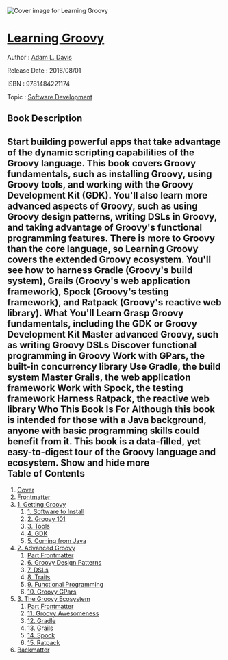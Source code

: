 ![Cover image for Learning Groovy](https://imgdetail.ebookreading.net/cover/cover/software_development/EB9781484221174.jpg)

[Learning Groovy](https://ebookreading.net/view/book/Learning+Groovy-EB9781484221174_1.html "Learning Groovy")
====================================================================================================================

Author : [Adam L. Davis](https://ebookreading.net/search/author/Adam+L.+Davis)

Release Date : 2016/08/01

ISBN : 9781484221174

Topic : [Software Development](https://ebookreading.net/search/category/software-development)

Book Description
-----------------

 Start building powerful apps that take advantage of the dynamic scripting capabilities of the Groovy language. This book covers Groovy fundamentals, such as installing Groovy, using Groovy tools, and working with the Groovy Development Kit (GDK). You'll also learn more advanced aspects of Groovy, such as using Groovy design patterns, writing DSLs in Groovy, and taking advantage of Groovy's functional programming features.
There is more to Groovy than the core language, so Learning Groovy covers the extended Groovy ecosystem. You'll see how to harness Gradle (Groovy's build system), Grails (Groovy's web application framework), Spock (Groovy's testing framework), and Ratpack (Groovy's reactive web library).
What You'll Learn
Grasp Groovy fundamentals, including the GDK or Groovy Development Kit
Master advanced Groovy, such as writing Groovy DSLs
Discover functional programming in Groovy
Work with GPars, the built-in concurrency library
Use Gradle, the build system
Master Grails, the web application framework
Work with Spock, the testing framework
Harness Ratpack, the reactive web library
Who This Book Is For
Although this book is intended for those with a Java background, anyone with basic programming skills could benefit from it. This book is a data-filled, yet easy-to-digest tour of the Groovy language and ecosystem.
        Show and hide more                
Table of Contents
-----------------

1. [Cover](https://ebookreading.net/view/book/Learning+Groovy-EB9781484221174_1.html)
1. [Frontmatter](https://ebookreading.net/view/book/Learning+Groovy-EB9781484221174_2.html)
1. [1. Getting Groovy](https://ebookreading.net/view/book/Learning+Groovy-EB9781484221174_3.html)
    1. [1. Software to Install](https://ebookreading.net/view/book/Learning+Groovy-EB9781484221174_4.html)
    1. [2. Groovy 101](https://ebookreading.net/view/book/Learning+Groovy-EB9781484221174_5.html)
    1. [3. Tools](https://ebookreading.net/view/book/Learning+Groovy-EB9781484221174_6.html)
    1. [4. GDK](https://ebookreading.net/view/book/Learning+Groovy-EB9781484221174_7.html)
    1. [5. Coming from Java](https://ebookreading.net/view/book/Learning+Groovy-EB9781484221174_8.html)
1. [2. Advanced Groovy](https://ebookreading.net/view/book/Learning+Groovy-EB9781484221174_9.html)
    1. [Part Frontmatter](https://ebookreading.net/view/book/Learning+Groovy-EB9781484221174_10.html)
    1. [6. Groovy Design Patterns](https://ebookreading.net/view/book/Learning+Groovy-EB9781484221174_11.html)
    1. [7. DSLs](https://ebookreading.net/view/book/Learning+Groovy-EB9781484221174_12.html)
    1. [8. Traits](https://ebookreading.net/view/book/Learning+Groovy-EB9781484221174_13.html)
    1. [9. Functional Programming](https://ebookreading.net/view/book/Learning+Groovy-EB9781484221174_14.html)
    1. [10. Groovy GPars](https://ebookreading.net/view/book/Learning+Groovy-EB9781484221174_15.html)
1. [3. The Groovy Ecosystem](https://ebookreading.net/view/book/Learning+Groovy-EB9781484221174_16.html)
    1. [Part Frontmatter](https://ebookreading.net/view/book/Learning+Groovy-EB9781484221174_17.html)
    1. [11. Groovy Awesomeness](https://ebookreading.net/view/book/Learning+Groovy-EB9781484221174_18.html)
    1. [12. Gradle](https://ebookreading.net/view/book/Learning+Groovy-EB9781484221174_19.html)
    1. [13. Grails](https://ebookreading.net/view/book/Learning+Groovy-EB9781484221174_20.html)
    1. [14. Spock](https://ebookreading.net/view/book/Learning+Groovy-EB9781484221174_21.html)
    1. [15. Ratpack](https://ebookreading.net/view/book/Learning+Groovy-EB9781484221174_22.html)
1. [Backmatter](https://ebookreading.net/view/book/Learning+Groovy-EB9781484221174_23.html)
